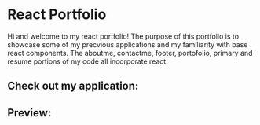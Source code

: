 # React Portfolio
Hi and welcome to my react portfolio! The purpose of this portfolio is to showcase some of my precvious applications and my familiarity with base react components. The aboutme, contactme, footer, portofolio, primary and resume portions of my code all incorporate react. 

## Check out my application: 


## Preview: 

